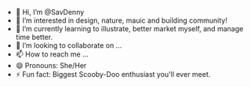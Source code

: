 - 👋 Hi, I’m @SavDenny
- 👀 I’m interested in design, nature, mauic and building community!
- 🌱 I’m currently learning to illustrate, better market myself, and manage time better.
- 💞️ I’m looking to collaborate on ...
- 📫 How to reach me ...
- 😄 Pronouns: She/Her
- ⚡ Fun fact: Biggest Scooby-Doo enthusiast you'll ever meet. 

<!---
SavDenny/SavDenny is a ✨ special ✨ repository because its `README.md` (this file) appears on your GitHub profile.
You can click the Preview link to take a look at your changes.
--->

